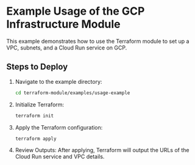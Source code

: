 # Example Usage of the GCP Infrastructure Module

This example demonstrates how to use the Terraform module to set up a VPC, subnets, and a Cloud Run service on GCP.

## Steps to Deploy

1. Navigate to the example directory:
   ```sh
   cd terraform-module/examples/usage-example
2. Initialize Terraform:
    ```sh 
    terraform init

3. Apply the Terraform configuration:
    ```sh 
    terraform apply

4. Review Outputs:
    After applying, Terraform will output the URLs of the Cloud Run service and VPC details.